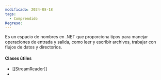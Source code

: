 ```yaml
---
modificado: 2024-08-18
tags:
  - Comprendido
Regreso:
---
```

Es un espacio de nombres en .NET que proporciona tipos para manejar operaciones de entrada y salida, como leer y escribir archivos, trabajar con flujos de datos y directorios.

#### Clases útiles
+ [[StreamReader]]
+ 